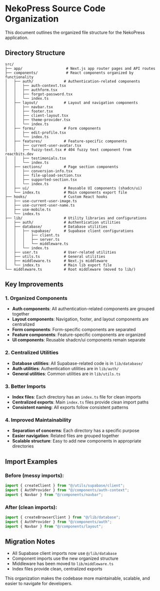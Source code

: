 # NekoPress Source Code Organization

This document outlines the organized file structure for the NekoPress application.

## Directory Structure

```
src/
├── app/                    # Next.js app router pages and API routes
├── components/             # React components organized by functionality
│   ├── auth/              # Authentication-related components
│   │   ├── auth-context.tsx
│   │   ├── authform.tsx
│   │   ├── forgot-password.tsx
│   │   └── index.ts
│   ├── layout/            # Layout and navigation components
│   │   ├── navbar.tsx
│   │   ├── footer.tsx
│   │   ├── client-layout.tsx
│   │   ├── theme-provider.tsx
│   │   └── index.ts
│   ├── forms/             # Form components
│   │   ├── edit-profile.tsx
│   │   └── index.ts
│   ├── features/          # Feature-specific components
│   │   ├── current-user-avatar.tsx
│   │   ├── fuzzy-text.tsx # 404 fuzzy text component from reactbits.dev
│   │   ├── testimonials.tsx
│   │   └── index.ts
│   ├── sections/          # Page section components
│   │   ├── conversion-info.tsx
│   │   ├── file-upload-section.tsx
│   │   ├── supported-section.tsx
│   │   └── index.ts
│   ├── ui/                # Reusable UI components (shadcn/ui)
│   └── index.ts           # Main components export file
├── hooks/                 # Custom React hooks
│   ├── use-current-user-image.ts
│   ├── use-current-user-name.ts
│   ├── use-mobile.ts
│   └── index.ts
├── lib/                   # Utility libraries and configurations
│   ├── auth/              # Authentication utilities
│   ├── database/          # Database utilities
│   │   ├── supabase/      # Supabase client configurations
│   │   │   ├── client.ts
│   │   │   ├── server.ts
│   │   │   └── middleware.ts
│   │   └── index.ts
│   ├── user.ts            # User-related utilities
│   ├── utils.ts           # General utilities
│   ├── middleware.ts      # Next.js middleware
│   └── index.ts           # Main lib export file
└── middleware.ts          # Root middleware (moved to lib/)
```

## Key Improvements

### 1. **Organized Components**
- **Auth components**: All authentication-related components are grouped together
- **Layout components**: Navigation, footer, and layout components are centralized
- **Form components**: Form-specific components are separated
- **Feature components**: Feature-specific components are organized
- **UI components**: Reusable shadcn/ui components remain separate

### 2. **Centralized Utilities**
- **Database utilities**: All Supabase-related code is in `lib/database/`
- **Auth utilities**: Authentication utilities are in `lib/auth/`
- **General utilities**: Common utilities are in `lib/utils.ts`

### 3. **Better Imports**
- **Index files**: Each directory has an `index.ts` file for clean imports
- **Centralized exports**: Main `index.ts` files provide clean import paths
- **Consistent naming**: All exports follow consistent patterns

### 4. **Improved Maintainability**
- **Separation of concerns**: Each directory has a specific purpose
- **Easier navigation**: Related files are grouped together
- **Scalable structure**: Easy to add new components in appropriate directories

## Import Examples

### Before (messy imports):
```typescript
import { createClient } from "@/utils/supabase/client";
import { AuthProvider } from "@/components/auth-context";
import { Navbar } from "@/components/navbar";
```

### After (clean imports):
```typescript
import { createBrowserClient } from "@/lib/database";
import { AuthProvider } from "@/components/auth";
import { Navbar } from "@/components/layout";
```

## Migration Notes

- All Supabase client imports now use `@/lib/database`
- Component imports use the new organized structure
- Middleware has been moved to `lib/middleware.ts`
- Index files provide clean, centralized exports

This organization makes the codebase more maintainable, scalable, and easier to navigate for developers. 